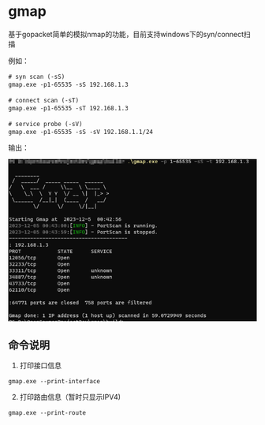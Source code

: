 # gmap

基于gopacket简单的模拟nmap的功能，目前支持windows下的syn/connect扫描

例如：
```shell
# syn scan (-sS)
gmap.exe -p1-65535 -sS 192.168.1.3

# connect scan (-sT)
gmap.exe -p1-65535 -sT 192.168.1.3

# service probe (-sV)
gmap.exe -p1-65535 -sS -sV 192.168.1.1/24
```
输出：

![image](https://github.com/xxxxnnxxxx/gmap/blob/main/images/synscan.png)

## 命令说明

1. 打印接口信息

```shell
gmap.exe --print-interface
```

2. 打印路由信息（暂时只显示IPV4)

```shell
gmap.exe --print-route
```
